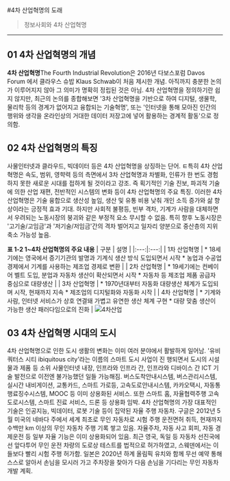 #4차 산업혁명의 도래

> 정보사회와 4차 산업혁명
---


## 01 4차 산업혁명의 개념
**4차 산업혁명**The Fourth Industrial Revolution은 2016년 다보스포럼 Davos Forum 에서 클라우스 슈밥 Klaus Schwab이 처음 제시한 개념.
아직까지 충분한 논의가 이루어지지 않아 그 의미가 명확히 정립된 것은 아님. 4차 산업혁명을 정의하기란 쉽지 않지만, 최근의 논의를 종합해보면
'3차 산업혁명을 기반으로 하여 디지털, 생물학, 물리학 등의 경계가 없어지고 융합되는 기술혁명', 또는 '인터넷을 통해 모아진 인간의 행위와 생각을
온라인상의 거대한 데이터 저장고에 넣어 활용하는 경계적 활동'으로 정의함.

## 02 4차 산업혁명의 특징
사물인터넷과 클라우드, 빅데이터 등은 4차 산업혁명을 상징하는 단어. ㅌ특히 4차 산업혁명은 속도, 범위, 영햑력 등의 측면에서 3차 산업혁명과 차별화,
인류가 한 번도 경험하지 못한 새로운 시대를 접하게 될 것이라고 강조. 즉 획기적인 기술 진보, 파괴적 기술에 의한 산업 재편, 전반적인 시스템의 변화
등이 4차 산업혁명의 주요 특징. 이러한 4차 산업혁명은 기술 융합으로 생산성 높임, 생산 및 유통 비용 낮춰 개인 소득 증가와 삶 향상이라는 긍정적 효과
기대. 하지만 사회적 불평등, 빈부 격차, 기계가 사람을 대체하면서 우려되는 노동시장의 붕괴와 같은 부정적 요소 무시할 수 없음. 특히 향후 노동시장은 
'고기술/고임금'과 '저기술/저임금'간의 격차 벌어지고 일자리 양분으로 중산층의 지위 축소 가능성 높음.

**표 1-2 1~4차 산업혁명의 주요 내용**
| 구분 | 설명 |
|:---:|:---:|
| 1차 산업혁명 | * 18세기에는 영국에서 증기기관의 발명과 기계식 생산 방식 도입되면서 시작 * 농업과 수공업 경제에서 기계를 사용하는 제조업 경제로 변환 | 
| 2차 산업혁명 | * 19세기에는 컨베이어 벨트 도입, 분업과 자동차 생산이 확산되면서 시작 * 자동차 등 제조업 제품 공급자 중심으로 대량생산 |
| 3차 산업혁명 | * 1970년대부터 자동화 대량생산 체계가 도입되며 시작, 현재까지 지속 * 제조업의 디지털화와 자동화 시작 |
| 4차 산업혁명 | * 기계와 사람, 인터넷 서비스가 상호 연결돼 가볍고 유연한 생산 체계 구현 * 대량 맞춤 생산이 가능한 생산 패러다임으로의 진화 |
![4차산업](.img/그림01_3차산업과4차산업.jpg)
 
 ## 03 4차 산업혁명 시대의 도시
 4차 산업혁명으로 인한 도시 생활의 변화는 이미 여러 분야에서 활발하게 일어남. '유비쿼터스 시티 ibiquitous city'라는 이름의 스마트 도시 사업이 진
 행되면서 도시의 시설물과 제품 등 소위 사물인터넷 내장, 인프라와 인프라 간, 인프라와 디바이스 간 ICT 기술 발전으로 이전엔 불가능했던 일들 가능해짐.
 버스도착안내시스템, 버스관리시스템, 실시간 내비게이션, 교통카드, 스마트 가로등, 고속도로안내시스템, 카카오택시, 자동통행료징수시스템, MOOC 등 이미
 상용화된 서비스. 또한 스마트 홈, 자율협력주행 고속도로시스템, 스마트 진료 서비스, 드론 등 상용화 임박.
 4차 산업혁명의 가장 대표적인 기술은 인공지능, 빅데이터, 로봇 기술 등이 집약된 자율 주행 자동차. 구글은 2012년 5월 미국의 네바다 주에서 세계 최초로
 무인 자동차로 시험 주행 운전면허 취득, 현재까지 수백만 km 이상의 무인 자동차 주행 기록 쌓고 있음. 자율주차, 자동 사고 회피, 자동 경제운전 등 일부
 자율 기능은 이미 상용화되어 있음. 최근 영국, 독일 등 자동차 선진국에선 앞다투어 무인 운전 차량의 도로상 테스트를 법적으로 허가하였고, 스웨덴에서는
 이들보다 빨리 시험 주행 허가함. 일본은 2020년 하계 올림픽 유치와 함께 무선 예약 통해 스스로 알아서 손님을 모시러 가고 주차장을 찾아가 다음 손님을
 기다리는 무인 자동차 개발 계획.
